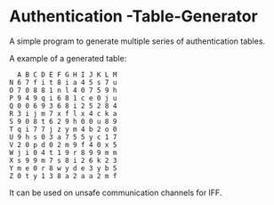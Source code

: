 # Authentication -Table-Generator
A simple program to generate multiple series of authentication tables.

A example of a generated table:
```
  A B C D E F G H I J K L M
N 6 7 f i t 8 i a 4 5 s 7 u
O 7 0 8 8 1 n l 4 0 7 5 9 h
P 9 4 9 q i 6 8 1 c e 0 j u
Q 0 0 6 9 3 6 8 i 2 5 2 8 4
R 3 i j m 7 x f l x 4 c k a
S 9 0 8 t 6 2 9 h 0 0 u 8 9
T q i 7 7 j z y m 4 b 2 o 0
U 9 h s 0 3 a 7 5 5 y c 1 7
V 2 0 p d 0 2 m 9 f 4 0 x 5
W j i 0 4 t 1 9 r 8 9 9 m m
X s 9 9 m 7 s 8 i 2 6 k 2 3
Y m e 0 r 8 w y d e 3 y b 5
Z 0 t y 1 3 8 a 2 a a 2 m f
```

It can be used on unsafe communication channels for IFF.

